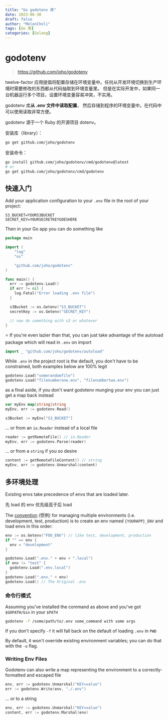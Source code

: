 ```yaml
---
title: "Go godotenv 库"
date: 2023-06-30
draft: false
author: "MelonCholi"
tags: [Go 库]
categories: [Golang]
---
```


# godotenv

> https://github.com/joho/godotenv

twelve-factor 应用提倡将配置存储在环境变量中。任何从开发环境切换到生产环境时需要修改的东西都从代码抽取到环境变量里。 但是在实际开发中，如果同一台机器运行多个项目，设置环境变量容易冲突，不实用。

godotenv 库**从 .env 文件中读取配置**， 然后存储到程序的环境变量中。在代码中可以使用读取非常方便。

godotenv 源于一个 Ruby 的开源项目 dotenv。

安装库（library）：

```sh
go get github.com/joho/godotenv
```

安装命令：

```sh
go install github.com/joho/godotenv/cmd/godotenv@latest
# or
go get github.com/joho/godotenv/cmd/godotenv
```

## 快速入门

Add your application configuration to your `.env` file in the root of your project:

```.env
S3_BUCKET=YOURS3BUCKET
SECRET_KEY=YOURSECRETKEYGOESHERE
```

Then in your Go app you can do something like

```go
package main

import (
    "log"
    "os"

    "github.com/joho/godotenv"
)

func main() {
  err := godotenv.Load()
  if err != nil {
    log.Fatal("Error loading .env file")
  }

  s3Bucket := os.Getenv("S3_BUCKET")
  secretKey := os.Getenv("SECRET_KEY")

  // now do something with s3 or whatever
}
```

:star: If you're even lazier than that, you can just take advantage of the autoload package which will read in `.env` on import

```go
import _ "github.com/joho/godotenv/autoload"
```

While `.env` in the project root is the default, you don't have to be constrained, both examples below are 100% legit

```go
godotenv.Load("somerandomfile")
godotenv.Load("filenumberone.env", "filenumbertwo.env")
```

as a final aside, if you don't want godotenv munging your env you can just get a map back instead

```go
var myEnv map[string]string
myEnv, err := godotenv.Read()

s3Bucket := myEnv["S3_BUCKET"]
```

... or from an `io.Reader` instead of a local file

```go
reader := getRemoteFile() // io.Reader
myEnv, err := godotenv.Parse(reader)
```

... or from a `string` if you so desire

```go
content := getRemoteFileContent() // string
myEnv, err := godotenv.Unmarshal(content)
```

## 多环境处理

Existing envs take precedence of envs that are loaded later.

先 load 的 env 优先级高于后 load

The [convention](https://github.com/bkeepers/dotenv#what-other-env-files-can-i-use) (惯例) for managing multiple environments (i.e. development, test, production) is to create an env named `{YOURAPP}_ENV` and load envs in this order:

```go
env := os.Getenv("FOO_ENV") // like test, development, production
if "" == env {
  env = "development"
}

godotenv.Load(".env." + env + ".local")
if env != "test" {
  godotenv.Load(".env.local")
}
godotenv.Load(".env." + env)
godotenv.Load() // The Original .env
```

### 命令行模式

Assuming you've installed the command as above and you've got `$GOPATH/bin` in your `$PATH`

```sh
godotenv -f /some/path/to/.env some_command with some args
```

If you don't specify `-f` it will fall back on the default of loading `.env` in `PWD`

By default, it won't override existing environment variables; you can do that with the `-o` flag.

### Writing Env Files

Godotenv can also write a map representing the environment to a correctly-formatted and escaped file

```go
env, err := godotenv.Unmarshal("KEY=value")
err := godotenv.Write(env, "./.env")
```

... or to a string

```go
env, err := godotenv.Unmarshal("KEY=value")
content, err := godotenv.Marshal(env)
```
